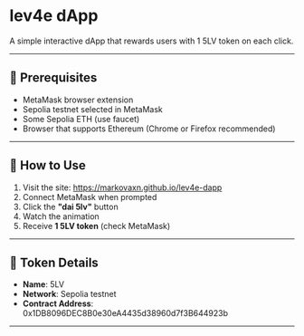 # lev4e dApp

A simple interactive dApp that rewards users with 1 5LV token on each click.

---

## 🔧 Prerequisites

- MetaMask browser extension
- Sepolia testnet selected in MetaMask
- Some Sepolia ETH (use faucet)
- Browser that supports Ethereum (Chrome or Firefox recommended)

---

## 🚀 How to Use

1. Visit the site: https://markovaxn.github.io/lev4e-dapp
2. Connect MetaMask when prompted
3. Click the **"dai 5lv"** button
4. Watch the animation
5. Receive **1 5LV token** (check MetaMask)

---

## 📄 Token Details

- **Name**: 5LV
- **Network**: Sepolia testnet
- **Contract Address**: 0x1DB8096DEC8B0e30eA4435d38960d7f3B644923b

---
